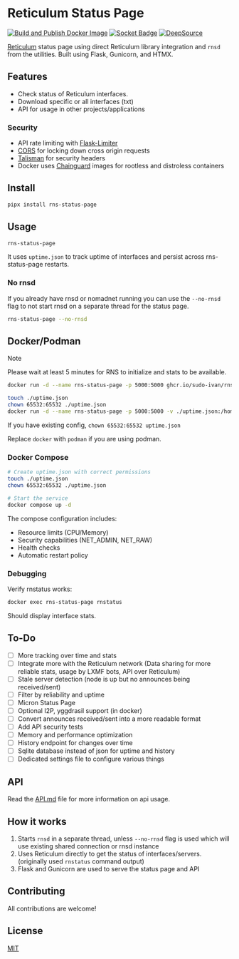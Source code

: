 # Reticulum Status Page

[![Build and Publish Docker Image](https://github.com/Sudo-Ivan/rns-status-page/actions/workflows/docker.yml/badge.svg)](https://github.com/Sudo-Ivan/rns-status-page/actions/workflows/docker.yml)
[![Socket Badge](https://socket.dev/api/badge/pypi/package/rns-status-page/1.1.2?artifact_id=tar-gz)](https://socket.dev/pypi/package/rns-status-page/overview/)
[![DeepSource](https://app.deepsource.com/gh/Sudo-Ivan/rns-status-page.svg/?label=code+coverage&show_trend=true&token=KkPl8dmgLrQhOIP9tmkiyPgP)](https://app.deepsource.com/gh/Sudo-Ivan/rns-status-page/)

[Reticulum](https://reticulum.network/) status page using direct Reticulum library integration and `rnsd` from the utilities. Built using Flask, Gunicorn, and HTMX.

## Features

- Check status of Reticulum interfaces.
- Download specific or all interfaces (txt)
- API for usage in other projects/applications

### Security

- API rate limiting with [Flask-Limiter](https://flask-limiter.readthedocs.io/en/latest/)
- [CORS](https://flask-cors.readthedocs.io/en/latest/) for locking down cross origin requests
- [Talisman](https://github.com/GoogleCloudPlatform/flask-talisman) for security headers
- Docker uses [Chainguard](https://github.com/chainguard-dev) images for rootless and distroless containers

## Install

```bash
pipx install rns-status-page
```

## Usage

```bash
rns-status-page
```

It uses `uptime.json` to track uptime of interfaces and persist across rns-status-page restarts.

### No rnsd

If you already have rnsd or nomadnet running you can use the `--no-rnsd` flag to not start rnsd on a separate thread for the status page.

```bash
rns-status-page --no-rnsd
```

## Docker/Podman

> [!NOTE]  
> Please wait at least 5 minutes for RNS to initialize and stats to be available.

```bash
docker run -d --name rns-status-page -p 5000:5000 ghcr.io/sudo-ivan/rns-status-page:latest
```

```bash
touch ./uptime.json
chown 65532:65532 ./uptime.json
docker run -d --name rns-status-page -p 5000:5000 -v ./uptime.json:/home/nonroot/uptime.json ghcr.io/sudo-ivan/rns-status-page:latest
```

If you have existing config, `chown 65532:65532 uptime.json`

Replace `docker` with `podman` if you are using podman.

### Docker Compose

```bash
# Create uptime.json with correct permissions
touch ./uptime.json
chown 65532:65532 ./uptime.json

# Start the service
docker compose up -d
```

The compose configuration includes:
- Resource limits (CPU/Memory)
- Security capabilities (NET_ADMIN, NET_RAW)
- Health checks
- Automatic restart policy

### Debugging

Verify rnstatus works:

```bash
docker exec rns-status-page rnstatus
```

Should display interface stats.

## To-Do

- [ ] More tracking over time and stats
- [ ] Integrate more with the Reticulum network (Data sharing for more reliable stats, usage by LXMF bots, API over Reticulum)
- [ ] Stale server detection (node is up but no announces being received/sent)
- [ ] Filter by reliability and uptime
- [ ] Micron Status Page
- [ ] Optional I2P, yggdrasil support (in docker)
- [ ] Convert announces received/sent into a more readable format
- [ ] Add API security tests
- [ ] Memory and performance optimization
- [ ] History endpoint for changes over time
- [ ] Sqlite database instead of json for uptime and history
- [ ] Dedicated settings file to configure various things

## API

Read the [API.md](API.md) file for more information on api usage.

## How it works

1. Starts `rnsd` in a separate thread, unless `--no-rnsd` flag is used which will use existing shared connection or rnsd instance
2. Uses Reticulum directly to get the status of interfaces/servers. (originally used `rnstatus` command output)
3. Flask and Gunicorn are used to serve the status page and API

## Contributing

All contributions are welcome!

## License

[MIT](LICENSE)
